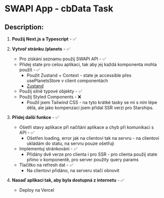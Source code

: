 # SWAPI App - cbData Task

## Description:

1. **Použij Next.js a Typescript** - ✅
2. **Vytvoř stránku /planets** - ✅
   - Pro získání seznamu použij SWAPI API - ✅
   - Přidej state pro celou aplikaci, tak aby jej každá komponenta mohla použít - ✅
     - Použit Zustand + Context - state je accessible přes usePlanetsStore v client componentách
     - [Zustand](https://github.com/pmndrs/zustand)
   - Použij silně typové objekty - ✅
   - Použij Styled Components - ❌
     - Použil jsem Tailwind CSS - na tyto krátké tasky se mi s ním lépe dělá, ale jako kompenzaci jsem přidal SSR verzi pro Starships.

3. **Přidej další funkce** - ✅
   - Ošetři stavy aplikace při načítání aplikace a chyb při komunikaci s API - ✅
     - Ošetřen loading, error jak na clientovi tak na servru - na clientovi ukládám do statu, na servru pouze ošetřuji
   - Implementuj stránkování - ✅
     - Přidány dvě verze pro clienta i pro SSR - pro clienta použij state přímo v komponentě, pro server použity query params
   - Tlačítko na refresh dat - ✅
     - Na clientovi přidáno, na serveru stačí obnovit

4. **Nasaď aplikaci tak, aby byla dostupná z internetu** - ✅
   - Deploy na Vercel
